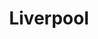 ---
title: "Liverpool"
url: /ciudad-de-mexico/liverpool-venustiano-carranza/
shop: grandes almacenes
---